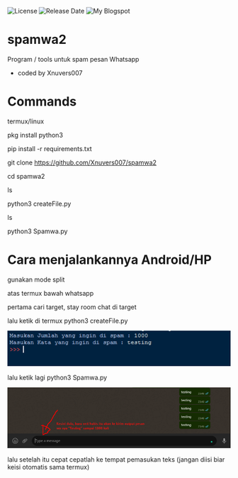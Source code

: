 ![License](https://img.shields.io/github/license/Xnuvers007/spamwa2?color=blue)
![Release Date](https://img.shields.io/github/release-date/xnuvers007/spamwa2)
![My Blogspot](https://img.shields.io/website?down_color=black&down_message=offline&up_color=blue&up_message=online&url=https%3A%2F%2Fmykingbee.blogspot.com)

# spamwa2
Program / tools untuk spam pesan Whatsapp
- coded by Xnuvers007

# Commands

termux/linux

pkg install python3

pip install -r requirements.txt

git clone https://github.com/Xnuvers007/spamwa2

cd spamwa2

ls

python3 createFile.py

ls

python3 Spamwa.py

# Cara menjalankannya Android/HP

gunakan mode split

atas termux bawah whatsapp

pertama cari target, stay room chat di target

lalu ketik di termux python3 createFile.py

![createFile.py](https://github.com/Xnuvers007/spamwa2/blob/main/gambar/Screenshot_1.png "createFile.py")

lalu ketik lagi python3 Spamwa.py

![Spamwa.py](https://github.com/Xnuvers007/spamwa2/blob/main/gambar/Screenshot_2.png "Spamwa.py")

lalu setelah itu cepat cepatlah ke tempat pemasukan teks (jangan diisi biar keisi otomatis sama termux)
